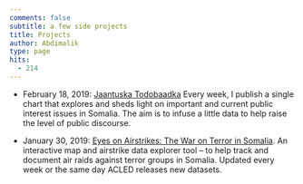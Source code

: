 ```yaml
---
comments: false
subtitle: a few side projects 
title: Projects
author: Abdimalik
type: page
hits:
  - 214
---
```


  * February 18, 2019: [Jaantuska Todobaadka](http://abdimalik.com/tags/jaantuska-todobaadka/) Every week, I publish a single chart that explores and sheds light on important and current public interest issues in Somalia. The aim is to infuse a little data to help raise the level of public discourse. 
  
  * January 30, 2019: [Eyes on Airstrikes: The War on Terror in Somalia](https://talo.shinyapps.io/airstrikes/). An interactive map and airstrike data explorer tool &#8211; to help track and document air raids against terror groups in Somalia. Updated every week or the same day ACLED releases new datasets.